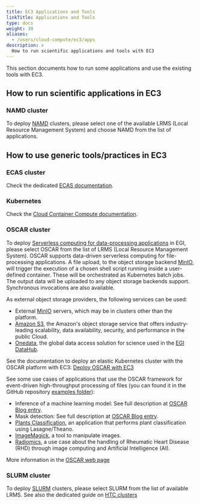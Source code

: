 ```yaml
---
title: EC3 Applications and Tools
linkTitle: Applications and Tools
type: docs
weight: 30
aliases:
  - /users/cloud-compute/ec3/apps
description: >
  How to run scientific applications and tools with EC3
---
```


This section documents how to run some applications and use the existing tools
with EC3.

## How to run scientific applications in EC3

### NAMD cluster

To deploy [NAMD](https://www.ks.uiuc.edu/Research/namd/) clusters, please select
one of the available LRMS (Local Resource Management System) and choose NAMD
from the list of applications.

## How to use generic tools/practices in EC3

### ECAS cluster

Check the dedicated [ECAS documentation](./ecas/).

### Kubernetes

Check the
[Cloud Container Compute documentation](../../../../cloud-container-compute).

### OSCAR cluster

To deploy
[Serverless computing for data-processing applications](https://www.egi.eu/article/serverless-computing-for-data-processing-applications-in-egi/)
in EGI, please select OSCAR from the list of LRMS (Local Resource Management
System). OSCAR supports data-driven serverless computing for file-processing
applications. A file upload, to the object storage backend [MinIO](https://minio.io),
will trigger the execution of a chosen shell script running inside a user-defined
container. These will be orchestrated as Kubernetes batch jobs. The output data
will be uploaded to any object storage backends support. Synchronous invocations
are also available.

As external object storage providers, the following services can be used:

- External [MinIO](https://min.io) servers, which may be in clusters other than the
  platform.
- [Amazon S3](https://aws.amazon.com/s3/), the Amazon's  object storage service that
  offers industry-leading scalability, data availability, security, and performance
  in the public Cloud.
- [Onedata](https://onedata.org/), the global data access solution for science used
  in the [EGI DataHub](https://datahub.egi.eu/).

See the documentation to deploy an elastic Kubernetes cluster with the OSCAR
platform with EC3:
[Deploy OSCAR with EC3](https://docs.oscar.grycap.net/deploy-ec3/)

See some use cases of applications that use the OSCAR framework for event-driven
high-throughput processing of files (you can found it in the GitHub repository
[examples folder](https://github.com/grycap/oscar/tree/master/examples)):

- Inference of a machine learning model: See full description at
  [OSCAR Blog entry](https://oscar.grycap.net/blog/post-oscar-faas-scalable-ml-inference/).
- Mask detection: See full description at
  [OSCAR Blog entry](https://oscar.grycap.net/blog/post-oscar-serverless-ai-models/).
- [Plants Classification](https://github.com/indigo-dc/plant-classification-theano),
  an application that performs plant classification using Lasagne/Theano.
- [ImageMagick](https://www.imagemagick.org/), a tool to manipulate images.
- [Radiomics](https://github.com/eubr-atmosphere/radiomics), a use case about
  the handling of Rheumatic Heart Disease (RHD) through image computing and
  Artificial Intelligence (AI).

More information in the [OSCAR web page](https://oscar.grycap.net/)

### SLURM cluster

To deploy [SLURM](https://slurm.schedmd.com/documentation.html) clusters, please
select SLURM from the list of available LRMS. See also the dedicated guide on
[HTC clusters](./htc/)
